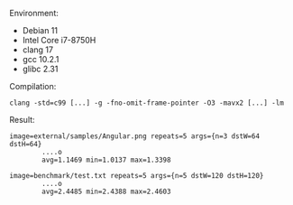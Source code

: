 Environment:

 - Debian 11
 - Intel Core i7-8750H
 - clang 17
 - gcc 10.2.1
 - glibc 2.31

Compilation:

`clang -std=c99 [...] -g -fno-omit-frame-pointer -O3 -mavx2 [...] -lm`

Result:

```
image=external/samples/Angular.png repeats=5 args={n=3 dstW=64 dstH=64}
        ....o
        avg=1.1469 min=1.0137 max=1.3398

image=benchmark/test.txt repeats=5 args={n=5 dstW=120 dstH=120}
        ....o
        avg=2.4485 min=2.4388 max=2.4603
```
